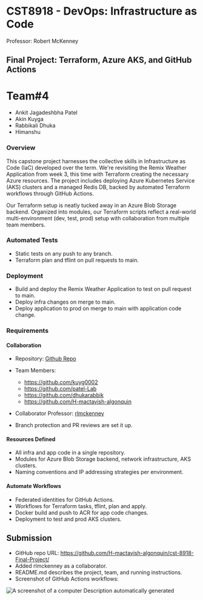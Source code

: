 
# CST8918 - DevOps: Infrastructure as Code
Professor: Robert McKenney

## Final Project: Terraform, Azure AKS, and GitHub Actions
# Team#4

- Ankit Jagadeshbha Patel
- Akin Kuyga
- Rabbikali Dhuka
- Himanshu


### Overview
This capstone project harnesses the collective skills in Infrastructure as Code (IaC) developed over the term. We're revisiting the Remix Weather Application from week 3, this time with Terraform creating the necessary Azure resources. The project includes deploying Azure Kubernetes Service (AKS) clusters and a managed Redis DB, backed by automated Terraform workflows through GitHub Actions.

Our Terraform setup is neatly tucked away in an Azure Blob Storage backend. Organized into modules, our Terraform scripts reflect a real-world multi-environment (dev, test, prod) setup with collaboration from multiple team members.

### Automated Tests
- Static tests on any push to any branch.
- Terraform plan and tflint on pull requests to main.

### Deployment
- Build and deploy the Remix Weather Application to test on pull request to main.
- Deploy infra changes on merge to main.
- Deploy application to prod on merge to main with application code change.

### Requirements

#### Collaboration
- Repository: [Github Repo](#)
- Team Members:
  - https://github.com/kuyg0002
  - https://github.com/patel-Lab
  - https://github.com/dhukarabbik
  - https://github.com/H-mactavish-algonquin

- Collaborator Professor: [rlmckenney](https://github.com/rlmckenney)
- Branch protection and PR reviews are set it up.

#### Resources Defined
- All infra and app code in a single repository.
- Modules for Azure Blob Storage backend, network infrastructure, AKS clusters.
- Naming conventions and IP addressing strategies per environment.

#### Automate Workflows
- Federated identities for GitHub Actions.
- Workflows for Terraform tasks, tflint, plan and apply.
- Docker build and push to ACR for app code changes.
- Deployment to test and prod AKS clusters.

## Submission
- GitHub repo URL: https://github.com/H-mactavish-algonquin/cst-8918-Final-Project/
- Added rlmckenney as a collaborator.
- README.md describes the project, team, and running instructions.
- Screenshot of GitHub Actions workflows:

 ![A screenshot of a computer Description automatically
generated](./1.png)

